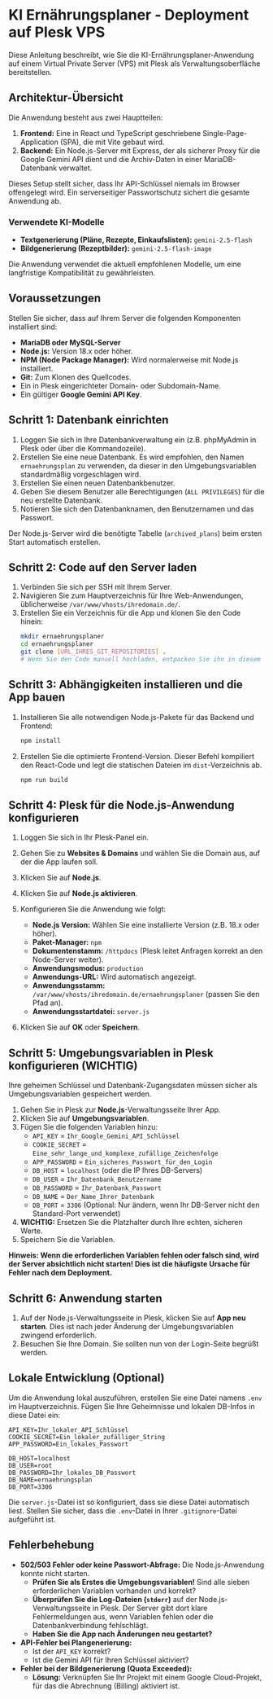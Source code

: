# KI Ernährungsplaner - Deployment auf Plesk VPS

Diese Anleitung beschreibt, wie Sie die KI-Ernährungsplaner-Anwendung auf einem Virtual Private Server (VPS) mit Plesk als Verwaltungsoberfläche bereitstellen.

## Architektur-Übersicht

Die Anwendung besteht aus zwei Hauptteilen:

1.  **Frontend:** Eine in React und TypeScript geschriebene Single-Page-Application (SPA), die mit Vite gebaut wird.
2.  **Backend:** Ein Node.js-Server mit Express, der als sicherer Proxy für die Google Gemini API dient und die Archiv-Daten in einer MariaDB-Datenbank verwaltet.

Dieses Setup stellt sicher, dass Ihr API-Schlüssel niemals im Browser offengelegt wird. Ein serverseitiger Passwortschutz sichert die gesamte Anwendung ab.

### Verwendete KI-Modelle

-   **Textgenerierung (Pläne, Rezepte, Einkaufslisten):** `gemini-2.5-flash`
-   **Bildgenerierung (Rezeptbilder):** `gemini-2.5-flash-image`

Die Anwendung verwendet die aktuell empfohlenen Modelle, um eine langfristige Kompatibilität zu gewährleisten.

## Voraussetzungen

Stellen Sie sicher, dass auf Ihrem Server die folgenden Komponenten installiert sind:

-   **MariaDB oder MySQL-Server**
-   **Node.js:** Version 18.x oder höher.
-   **NPM (Node Package Manager):** Wird normalerweise mit Node.js installiert.
-   **Git:** Zum Klonen des Quellcodes.
-   Ein in Plesk eingerichteter Domain- oder Subdomain-Name.
-   Ein gültiger **Google Gemini API Key**.

## Schritt 1: Datenbank einrichten

1.  Loggen Sie sich in Ihre Datenbankverwaltung ein (z.B. phpMyAdmin in Plesk oder über die Kommandozeile).
2.  Erstellen Sie eine neue Datenbank. Es wird empfohlen, den Namen `ernaehrungsplan` zu verwenden, da dieser in den Umgebungsvariablen standardmäßig vorgeschlagen wird.
3.  Erstellen Sie einen neuen Datenbankbenutzer.
4.  Geben Sie diesem Benutzer alle Berechtigungen (`ALL PRIVILEGES`) für die neu erstellte Datenbank.
5.  Notieren Sie sich den Datenbanknamen, den Benutzernamen und das Passwort.

Der Node.js-Server wird die benötigte Tabelle (`archived_plans`) beim ersten Start automatisch erstellen.

## Schritt 2: Code auf den Server laden

1.  Verbinden Sie sich per SSH mit Ihrem Server.
2.  Navigieren Sie zum Hauptverzeichnis für Ihre Web-Anwendungen, üblicherweise `/var/www/vhosts/ihredomain.de/`.
3.  Erstellen Sie ein Verzeichnis für die App und klonen Sie den Code hinein:
    ```bash
    mkdir ernaehrungsplaner
    cd ernaehrungsplaner
    git clone [URL_IHRES_GIT_REPOSITORIES] . 
    # Wenn Sie den Code manuell hochladen, entpacken Sie ihn in diesem Verzeichnis.
    ```

## Schritt 3: Abhängigkeiten installieren und die App bauen

1.  Installieren Sie alle notwendigen Node.js-Pakete für das Backend und Frontend:
    ```bash
    npm install
    ```
2.  Erstellen Sie die optimierte Frontend-Version. Dieser Befehl kompiliert den React-Code und legt die statischen Dateien im `dist`-Verzeichnis ab.
    ```bash
    npm run build
    ```

## Schritt 4: Plesk für die Node.js-Anwendung konfigurieren

1.  Loggen Sie sich in Ihr Plesk-Panel ein.
2.  Gehen Sie zu **Websites & Domains** und wählen Sie die Domain aus, auf der die App laufen soll.
3.  Klicken Sie auf **Node.js**.
4.  Klicken Sie auf **Node.js aktivieren**.
5.  Konfigurieren Sie die Anwendung wie folgt:
    -   **Node.js Version:** Wählen Sie eine installierte Version (z.B. 18.x oder höher).
    -   **Paket-Manager:** `npm`
    -   **Dokumentenstamm:** `/httpdocs` (Plesk leitet Anfragen korrekt an den Node-Server weiter).
    -   **Anwendungsmodus:** `production`
    -   **Anwendungs-URL:** Wird automatisch angezeigt.
    -   **Anwendungsstamm:** `/var/www/vhosts/ihredomain.de/ernaehrungsplaner` (passen Sie den Pfad an).
    -   **Anwendungsstartdatei:** `server.js`

6.  Klicken Sie auf **OK** oder **Speichern**. 

## Schritt 5: Umgebungsvariablen in Plesk konfigurieren (WICHTIG)

Ihre geheimen Schlüssel und Datenbank-Zugangsdaten müssen sicher als Umgebungsvariablen gespeichert werden.

1.  Gehen Sie in Plesk zur **Node.js**-Verwaltungsseite Ihrer App.
2.  Klicken Sie auf **Umgebungsvariablen**.
3.  Fügen Sie die folgenden Variablen hinzu:
    -   `API_KEY` = `Ihr_Google_Gemini_API_Schlüssel`
    -   `COOKIE_SECRET` = `Eine_sehr_lange_und_komplexe_zufällige_Zeichenfolge`
    -   `APP_PASSWORD` = `Ein_sicheres_Passwort_für_den_Login`
    -   `DB_HOST` = `localhost` (oder die IP Ihres DB-Servers)
    -   `DB_USER` = `Ihr_Datenbank_Benutzername`
    -   `DB_PASSWORD` = `Ihr_Datenbank_Passwort`
    -   `DB_NAME` = `Der_Name_Ihrer_Datenbank`
    -   `DB_PORT` = `3306` (Optional: Nur ändern, wenn Ihr DB-Server nicht den Standard-Port verwendet)
4.  **WICHTIG:** Ersetzen Sie die Platzhalter durch Ihre echten, sicheren Werte.
5.  Speichern Sie die Variablen.

**Hinweis: Wenn die erforderlichen Variablen fehlen oder falsch sind, wird der Server absichtlich nicht starten! Dies ist die häufigste Ursache für Fehler nach dem Deployment.**

## Schritt 6: Anwendung starten

1.  Auf der Node.js-Verwaltungsseite in Plesk, klicken Sie auf **App neu starten**. Dies ist nach jeder Änderung der Umgebungsvariablen zwingend erforderlich.
2.  Besuchen Sie Ihre Domain. Sie sollten nun von der Login-Seite begrüßt werden.

## Lokale Entwicklung (Optional)

Um die Anwendung lokal auszuführen, erstellen Sie eine Datei namens `.env` im Hauptverzeichnis. Fügen Sie Ihre Geheimnisse und lokalen DB-Infos in diese Datei ein:
```
API_KEY=Ihr_lokaler_API_Schlüssel
COOKIE_SECRET=Ein_lokaler_zufälliger_String
APP_PASSWORD=Ein_lokales_Passwort

DB_HOST=localhost
DB_USER=root
DB_PASSWORD=Ihr_lokales_DB_Passwort
DB_NAME=ernaehrungsplan
DB_PORT=3306
```
Die `server.js`-Datei ist so konfiguriert, dass sie diese Datei automatisch liest. Stellen Sie sicher, dass die `.env`-Datei in Ihrer `.gitignore`-Datei aufgeführt ist.

## Fehlerbehebung

-   **502/503 Fehler oder keine Passwort-Abfrage:** Die Node.js-Anwendung konnte nicht starten.
    -   **Prüfen Sie als Erstes die Umgebungsvariablen!** Sind alle sieben erforderlichen Variablen vorhanden und korrekt?
    -   **Überprüfen Sie die Log-Dateien (`stderr`)** auf der Node.js-Verwaltungsseite in Plesk. Der Server gibt dort klare Fehlermeldungen aus, wenn Variablen fehlen oder die Datenbankverbindung fehlschlägt.
    -   **Haben Sie die App nach Änderungen neu gestartet?**
-   **API-Fehler bei Plangenerierung:**
    -   Ist der `API_KEY` korrekt?
    -   Ist die Gemini API für Ihren Schlüssel aktiviert?
-   **Fehler bei der Bildgenerierung (Quota Exceeded):**
    -   **Lösung:** Verknüpfen Sie Ihr Projekt mit einem Google Cloud-Projekt, für das die Abrechnung (Billing) aktiviert ist.